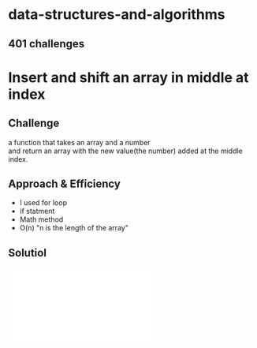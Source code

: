 # data-structures-and-algorithms 


## 401 challenges 

# Insert and shift an array in middle at index

## Challenge
  a function that takes an array and a number  
  and return an array with the new value(the number) added at the middle index.
## Approach & Efficiency
- I used for loop 
- if statment
- Math method
- O(n) "n is the length of the array"

## Solutiol
![Uml](/assets/array-shift.js)

